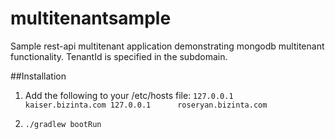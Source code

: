 # multitenantsample

Sample rest-api multitenant application demonstrating mongodb multitenant functionality.  TenantId is specified in the subdomain.

##Installation

1. Add the following to your /etc/hosts file:
`127.0.0.1      kaiser.bizinta.com
127.0.0.1      roseryan.bizinta.com`

2. `./gradlew bootRun`


